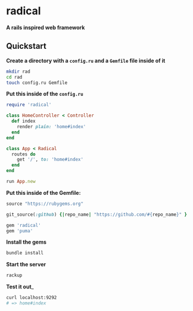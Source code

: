 # radical

__A rails inspired web framework__

## Quickstart

__Create a directory with a `config.ru` and a `Gemfile` file inside of it__

```sh
mkdir rad
cd rad
touch config.ru Gemfile
```

__Put this inside of the `config.ru`__

```rb
require 'radical'

class HomeController < Controller
  def index
    render plain: 'home#index'
  end
end

class App < Radical
  routes do
    get '/', to: 'home#index'
  end
end

run App.new
```

__Put this inside of the Gemfile:__

```rb
source "https://rubygems.org"

git_source(:github) {|repo_name| "https://github.com/#{repo_name}" }

gem 'radical'
gem 'puma'
```

__Install the gems__

```sh
bundle install
```

__Start the server__

```sh
rackup
```

__Test it out___

```sh
curl localhost:9292
# => home#index
```
